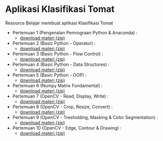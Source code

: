 # Aplikasi Klasifikasi Tomat
Resource Belajar membuat aplikasi Klasifikasi Tomat

- Pertemuan 1 (Pengenalan Pemrograan Python & Anaconda) :
    - [download materi (zip)](https://github.com/Muhammad-Yunus/Materi-Training/raw/main/H.%20Klasifikasi%20Tomat%20-%20OpenCV/01.%20Pengenalan%20Python%20%26%20Anaconda/01.%20Pengenalan%20Python%20%26%20Anaconda.zip)
- Pertemuan 2 (Basic Python - Operator) :
    - [download materi (zip)](https://github.com/Muhammad-Yunus/Materi-Training/raw/main/H.%20Klasifikasi%20Tomat%20-%20OpenCV/02.%20Basic%20Python%20-%20Operator/Basic%20Python%20-%20Operator.zip)
- Pertemuan 3 (Basic Python - Flow Control) :
    - [download materi (zip)](https://github.com/Muhammad-Yunus/Materi-Training/raw/main/H.%20Klasifikasi%20Tomat%20-%20OpenCV/03.%20Basic%20Python%20-%20Flow%20Control/Basic%20Python%20-%20Flow%20Control.zip)
- Pertemuan 4 (Basic Python - Data Structures) :
    - [download materi (zip)](https://github.com/Muhammad-Yunus/Materi-Training/raw/main/H.%20Klasifikasi%20Tomat%20-%20OpenCV/04.%20Basic%20Python%20-%20Data%20Structures/Basic%20Python%20-%20Data%20Structures.zip)
- Pertemuan 5 (Basic Python - OOP) :
    - [download materi (zip)](https://github.com/Muhammad-Yunus/Materi-Training/raw/main/H.%20Klasifikasi%20Tomat%20-%20OpenCV/05.%20Basic%20Python%20-%20OOP/Basic%20Python%20-%20OOP.zip)
- Pertemuan 6 (Numpy Matrix Fundamental) :
    - [download materi (zip)](https://github.com/Muhammad-Yunus/Materi-Training/raw/main/H.%20Klasifikasi%20Tomat%20-%20OpenCV/06.%20Numpy%20Matrix%20Fundamental/06.%20Numpy%20Matrix%20Fundamental.zip)
- Pertemuan 7 (OpenCV - Read, Display, Write) :
    - [download materi (zip)](https://github.com/Muhammad-Yunus/Materi-Training/raw/main/H.%20Klasifikasi%20Tomat%20-%20OpenCV/07.%20OpenCV%20-%20Read%2C%20Display%2C%20Write/07.%20OpenCV%20-%20Read%2C%20Display%2C%20Write.zip)
- Pertemuan 8 (OpenCV - Crop, Resize, Convert) :
    - [download materi (zip)](https://github.com/Muhammad-Yunus/Materi-Training/raw/main/H.%20Klasifikasi%20Tomat%20-%20OpenCV/08.%20OpenCV%20-%20Crop%2C%20Resize%2C%20Convert/08.%20OpenCV%20-%20Crop%2C%20Resize%2C%20Convert%20%26%20Tresholding.zip)
- Pertemuan 9 (OpenCV - Tresholding, Masking & Color Segmentation) :
    - [download materi (zip)](https://github.com/Muhammad-Yunus/Materi-Training/raw/main/H.%20Klasifikasi%20Tomat%20-%20OpenCV/09.%20OpenCV%20-%20Tresholding%2C%20Masking%20%26%20Color%20Segmentation/09.%20OpenCV%20-%20Tresholding%2C%20Masking%20%26%20Color%20Segmentation.zip)
- Pertemuan 10 (OpenCV - Edge, Contour & Drawing) :
    - [download materi (zip)](https://github.com/Muhammad-Yunus/Materi-Training/raw/main/H.%20Klasifikasi%20Tomat%20-%20OpenCV/10.%20OpenCV%20-%20Edge%2C%20Contour%20%26%20Drawing/10.%20OpenCV%20-%20Edge%2C%20Contour%20%26%20Drawing.zip) 